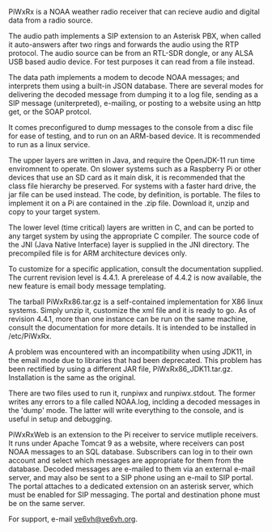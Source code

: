 PiWxRx is a NOAA weather radio receiver that can recieve audio and digital data from a radio source.

The audio path implements a SIP extension to an Asterisk PBX, when called it auto-answers after two rings
and forwards the audio using the RTP protocol. The audio source can be from an RTL-SDR dongle, or any ALSA
USB based audio device. For test purposes it can read from a file instead.

The data path implements a modem to decode NOAA messages; and interprets them using a built-in JSON database. There
are several modes for delivering the decoded message from dumping it to a log file, sending as a SIP message
(uniterpreted), e-mailing, or posting to a website  using an http get, or the SOAP protcol.

It comes preconfigured to dump messages to the console from a disc file for ease of testing, and to run on an ARM-based
device. It is recommended to run as a linux service.

The upper layers are written in Java, and require the OpenJDK-11 run time enviromnent to operate. On slower systems such
as a Raspberry Pi or other devices that use an SD card as it main disk, it is recommended that the class file hierarchy
be preserved. For systems with a faster hard drive, the jar file can be used instead. The code, by definition, is portable.
The files to implement it on a Pi are contained in the .zip file. Download it, unzip and copy to your target system.

The lower level (time critical) layers are written in C, and can be ported to any target system by using the appropriate
C compiler. The source code of the JNI (Java Native Interface) layer is supplied in the JNI directory. The precompiled file
is for ARM architecture devices only.

To customize for a specific application, consult the documentation supplied. The current revision level is 4.4.1. A prerelease
of 4.4.2 is now available, the new feature is email body message templating.

The tarball PiWxRx86.tar.gz is a self-contained implementation for X86 linux systems. Simply unzip it, customize the xml
file and it is ready to go. As of revision 4.4.1, more than one instance can be run on the same machine, consult the
documentation for more details. It is intended to be installed in /etc/PiWxRx.

A problem was encountered with an incompatibility when using JDK11, in the email mode due to libraries that had been
deprecated. This problem has been rectified by using a different JAR file, PiWxRx86_JDK11.tar.gz. Installation is the same
as the original.

There are two files used to run it, runpiwx and runpiwx.stdout. The former writes any errors to a file called NOAA.log, 
inclding a decoded messages in the 'dump' mode. The latter will write everything to the console, and is useful in setup
and debugging.

PiWxRxWeb is an extension to the Pi receiver to service mutliple receivers. It runs under Apache Tomcat 9 as a website,
where receivers can post NOAA messages to an SQL database. Subscribers can log in to their own account and select which
messages are appropriate for them from the database. Decoded messages are e-mailed to them via an external e-mail server,
and may also be sent to a SIP phone using an e-mail to SIP portal. The portal attaches to a dedicated extension on an
asterisk server, which must be enabled for SIP messaging. The portal and destination phone must be on the same server.

For support, e-mail ve6vh@ve6vh.org.
